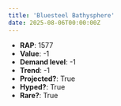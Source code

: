 ```yaml
---
title: 'Bluesteel Bathysphere'
date: 2025-08-06T00:00:00Z
---
```

- **RAP**: 1577
- **Value**: -1
- **Demand level**: -1
- **Trend**: -1
- **Projected?**: True
- **Hyped?**: True
- **Rare?**: True
